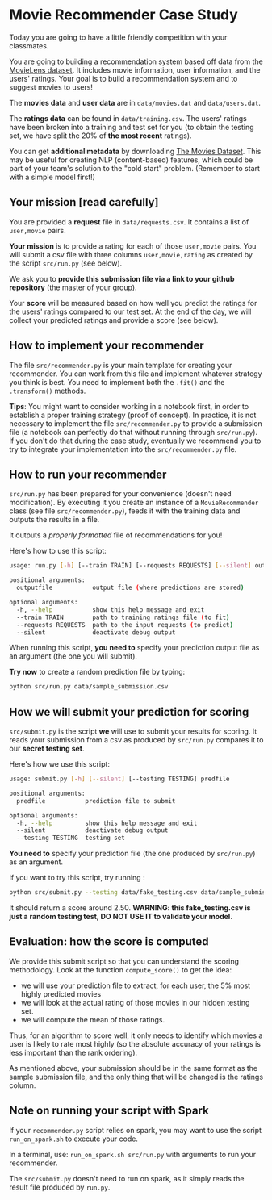 # Movie Recommender Case Study

Today you are going to have a little friendly competition with your classmates.

You are going to building a recommendation system based off data from the
[MovieLens dataset](http://grouplens.org/datasets/movielens/). It includes movie
information, user information, and the users' ratings. Your goal is to build a
recommendation system and to suggest movies to users!

The **movies data** and **user data** are in `data/movies.dat` and `data/users.dat`.

The **ratings data** can be found in `data/training.csv`. The users' ratings have been broken into a training and test set for you (to obtain the testing set, we have split the 20% of **the most recent** ratings).

You can get **additional metadata** by downloading [The Movies Dataset](https://www.kaggle.com/rounakbanik/the-movies-dataset/version/7). This may be useful for creating NLP (content-based) features, which could be part of your team's solution to the "cold start" problem. (Remember to start with a simple model first!)

## Your mission [read carefully]

You are provided a **request** file in `data/requests.csv`. It contains a list of `user,movie` pairs.

**Your mission** is to provide a rating for each of those `user,movie` pairs. You will submit a csv file with three columns `user,movie,rating` as created by the script `src/run.py` (see below).

We ask you to **provide this submission file via a link to your github repository** (the master of your group).

Your **score** will be measured based on how well you predict the ratings for the users' ratings compared to our test set. At the end of the day, we will collect your predicted ratings and provide a score (see below).


## How to implement your recommender

The file `src/recommender.py` is your main template for creating your recommender. You can work from this file and implement whatever strategy you think is best. You need to implement both the `.fit()` and the `.transform()` methods.

**Tips**: You might want to consider working in a notebook first, in order to establish a proper training strategy (proof of concept). In practice, it is not necessary to implement the file `src/recommender.py` to provide a submission file (a notebook can perfectly do that without running through `src/run.py`). If you don't do that during the case study, eventually we recommend you to try to integrate your implementation into the `src/recommender.py` file.


## How to run your recommender

`src/run.py` has been prepared for your convenience (doesn't need modification). By executing it you create an instance of a `MovieRecommender` class (see file `src/recommender.py`), feeds it with the training data and outputs the results in a file.

It outputs a _properly formatted_ file of recommendations for you!

  Here's how to use this script:
  ```bash
  usage: run.py [-h] [--train TRAIN] [--requests REQUESTS] [--silent] outputfile

  positional arguments:
    outputfile           output file (where predictions are stored)

  optional arguments:
    -h, --help           show this help message and exit
    --train TRAIN        path to training ratings file (to fit)
    --requests REQUESTS  path to the input requests (to predict)
    --silent             deactivate debug output
  ```

When running this script, **you need to** specify your prediction output file as an argument (the one you will submit).

**Try now** to create a random prediction file by typing:

```bash
python src/run.py data/sample_submission.csv
```

## How we will submit your prediction for scoring

`src/submit.py` is the script **we** will use to submit your results for scoring. It reads your submission from a csv as produced by `src/run.py` compares it to our **secret testing set**.

Here's how we use this script:
  ```bash
  usage: submit.py [-h] [--silent] [--testing TESTING] predfile

  positional arguments:
    predfile           prediction file to submit

  optional arguments:
    -h, --help         show this help message and exit
    --silent           deactivate debug output
    --testing TESTING  testing set
  ```

**You need to** specify your prediction file (the one produced by `src/run.py`) as an argument.

If you want to try this script, try running :

```bash
python src/submit.py --testing data/fake_testing.csv data/sample_submission.csv
```

It should return a score around 2.50. **WARNING: this fake_testing.csv is just a random testing test, DO NOT USE IT to validate your model**.


## Evaluation: how the score is computed

We provide this submit script so that you can understand the scoring methodology. Look at the function `compute_score()` to get the idea:
- we will use your prediction file to extract, for each user, the 5% most highly predicted movies
- we will look at the actual rating of those movies in our hidden testing set.
- we will compute the mean of those ratings.

Thus, for an algorithm to score well, it only needs to identify which movies a user is likely to rate most highly (so the absolute accuracy of your ratings is less important than the rank ordering).

As mentioned above, your submission should be in the same format as the sample
submission file, and the only thing that will be changed is the ratings column.


## Note on running your script with Spark

If your `recommender.py` script relies on spark, you may want to use the script `run_on_spark.sh` to execute your code.

In a terminal, use: `run_on_spark.sh src/run.py` with arguments to run your recommender.

The `src/submit.py` doesn't need to run on spark, as it simply reads the result file produced by `run.py`.
